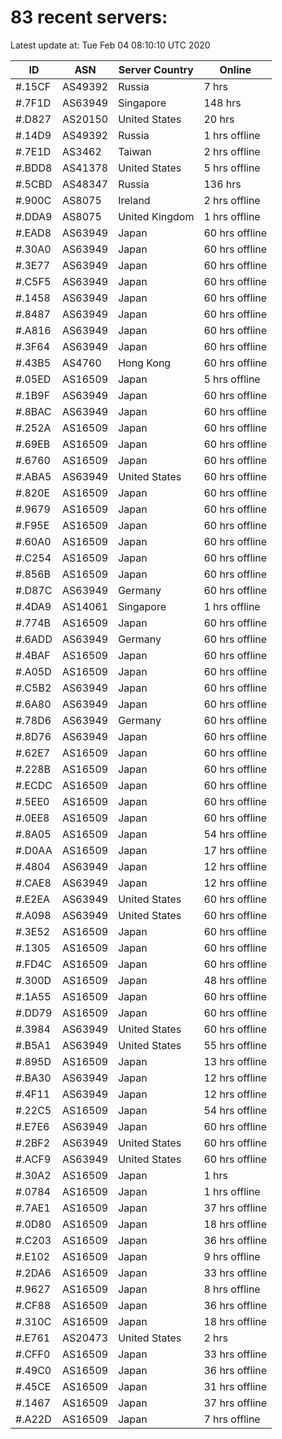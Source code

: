 # 83 recent servers:

Latest update at: Tue Feb 04 08:10:10 UTC 2020

| ID | ASN | Server Country | Online |
| -- | --- | -------------- | ------ |
| #.15CF | AS49392 | Russia | 7 hrs |
| #.7F1D | AS63949 | Singapore | 148 hrs |
| #.D827 | AS20150 | United States | 20 hrs |
| #.14D9 | AS49392 | Russia | 1 hrs offline |
| #.7E1D | AS3462 | Taiwan | 2 hrs offline |
| #.BDD8 | AS41378 | United States | 5 hrs offline |
| #.5CBD | AS48347 | Russia | 136 hrs |
| #.900C | AS8075 | Ireland | 2 hrs offline |
| #.DDA9 | AS8075 | United Kingdom | 1 hrs offline |
| #.EAD8 | AS63949 | Japan | 60 hrs offline |
| #.30A0 | AS63949 | Japan | 60 hrs offline |
| #.3E77 | AS63949 | Japan | 60 hrs offline |
| #.C5F5 | AS63949 | Japan | 60 hrs offline |
| #.1458 | AS63949 | Japan | 60 hrs offline |
| #.8487 | AS63949 | Japan | 60 hrs offline |
| #.A816 | AS63949 | Japan | 60 hrs offline |
| #.3F64 | AS63949 | Japan | 60 hrs offline |
| #.43B5 | AS4760 | Hong Kong | 60 hrs offline |
| #.05ED | AS16509 | Japan | 5 hrs offline |
| #.1B9F | AS63949 | Japan | 60 hrs offline |
| #.8BAC | AS63949 | Japan | 60 hrs offline |
| #.252A | AS16509 | Japan | 60 hrs offline |
| #.69EB | AS16509 | Japan | 60 hrs offline |
| #.6760 | AS16509 | Japan | 60 hrs offline |
| #.ABA5 | AS63949 | United States | 60 hrs offline |
| #.820E | AS16509 | Japan | 60 hrs offline |
| #.9679 | AS16509 | Japan | 60 hrs offline |
| #.F95E | AS16509 | Japan | 60 hrs offline |
| #.60A0 | AS16509 | Japan | 60 hrs offline |
| #.C254 | AS16509 | Japan | 60 hrs offline |
| #.856B | AS16509 | Japan | 60 hrs offline |
| #.D87C | AS63949 | Germany | 60 hrs offline |
| #.4DA9 | AS14061 | Singapore | 1 hrs offline |
| #.774B | AS16509 | Japan | 60 hrs offline |
| #.6ADD | AS63949 | Germany | 60 hrs offline |
| #.4BAF | AS16509 | Japan | 60 hrs offline |
| #.A05D | AS16509 | Japan | 60 hrs offline |
| #.C5B2 | AS63949 | Japan | 60 hrs offline |
| #.6A80 | AS63949 | Japan | 60 hrs offline |
| #.78D6 | AS63949 | Germany | 60 hrs offline |
| #.8D76 | AS63949 | Japan | 60 hrs offline |
| #.62E7 | AS16509 | Japan | 60 hrs offline |
| #.228B | AS16509 | Japan | 60 hrs offline |
| #.ECDC | AS16509 | Japan | 60 hrs offline |
| #.5EE0 | AS16509 | Japan | 60 hrs offline |
| #.0EE8 | AS16509 | Japan | 60 hrs offline |
| #.8A05 | AS16509 | Japan | 54 hrs offline |
| #.D0AA | AS16509 | Japan | 17 hrs offline |
| #.4804 | AS63949 | Japan | 12 hrs offline |
| #.CAE8 | AS63949 | Japan | 12 hrs offline |
| #.E2EA | AS63949 | United States | 60 hrs offline |
| #.A098 | AS63949 | United States | 60 hrs offline |
| #.3E52 | AS16509 | Japan | 60 hrs offline |
| #.1305 | AS16509 | Japan | 60 hrs offline |
| #.FD4C | AS16509 | Japan | 60 hrs offline |
| #.300D | AS16509 | Japan | 48 hrs offline |
| #.1A55 | AS16509 | Japan | 60 hrs offline |
| #.DD79 | AS16509 | Japan | 60 hrs offline |
| #.3984 | AS63949 | United States | 60 hrs offline |
| #.B5A1 | AS63949 | United States | 55 hrs offline |
| #.895D | AS16509 | Japan | 13 hrs offline |
| #.BA30 | AS63949 | Japan | 12 hrs offline |
| #.4F11 | AS63949 | Japan | 12 hrs offline |
| #.22C5 | AS16509 | Japan | 54 hrs offline |
| #.E7E6 | AS63949 | Japan | 60 hrs offline |
| #.2BF2 | AS63949 | United States | 60 hrs offline |
| #.ACF9 | AS63949 | United States | 60 hrs offline |
| #.30A2 | AS16509 | Japan | 1 hrs |
| #.0784 | AS16509 | Japan | 1 hrs offline |
| #.7AE1 | AS16509 | Japan | 37 hrs offline |
| #.0D80 | AS16509 | Japan | 18 hrs offline |
| #.C203 | AS16509 | Japan | 36 hrs offline |
| #.E102 | AS16509 | Japan | 9 hrs offline |
| #.2DA6 | AS16509 | Japan | 33 hrs offline |
| #.9627 | AS16509 | Japan | 8 hrs offline |
| #.CF88 | AS16509 | Japan | 36 hrs offline |
| #.310C | AS16509 | Japan | 18 hrs offline |
| #.E761 | AS20473 | United States | 2 hrs |
| #.CFF0 | AS16509 | Japan | 33 hrs offline |
| #.49C0 | AS16509 | Japan | 36 hrs offline |
| #.45CE | AS16509 | Japan | 31 hrs offline |
| #.1467 | AS16509 | Japan | 37 hrs offline |
| #.A22D | AS16509 | Japan | 7 hrs offline |

